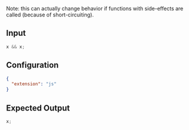 
Note: this can actually change behavior if functions with side-effects are called (because of short-circuiting).

## Input
```javascript input
x && x;
```

## Configuration
```json configuration
{
  "extension": "js"
}
```

## Expected Output
```javascript expected output
x;
```
